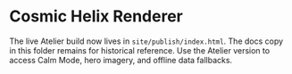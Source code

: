 # Cosmic Helix Renderer

The live Atelier build now lives in `site/publish/index.html`. The docs copy in
this folder remains for historical reference. Use the Atelier version to access
Calm Mode, hero imagery, and offline data fallbacks.
